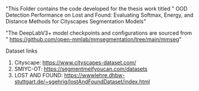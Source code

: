 "This Folder contains the code developed for the thesis work titled " OOD Detection Performance on Lost and Found: Evaluating Softmax, Energy, and Distance Methods for Cityscapes
Segmentation Models"

"The DeepLabV3+ model checkpoints and configurations are sourced from " https://github.com/open-mmlab/mmsegmentation/tree/main/mmseg" 

Dataset links
1. Cityscape: https://www.cityscapes-dataset.com/
2. SMIYC-OT: https://segmentmeifyoucan.com/datasets
3. LOST AND FOUND: https://wwwlehre.dhbw-stuttgart.de/~sgehrig/lostAndFoundDataset/index.html 
